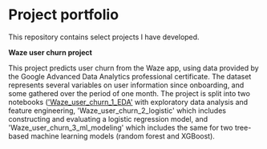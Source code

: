 # Project portfolio

This repository contains select projects I have developed.

**Waze user churn project**

This project predicts user churn from the Waze app, using data provided by the Google Advanced Data Analytics professional certificate. The dataset represents several variables on user information since onboarding, and some gathered over the period of one month. The project is split into two notebooks (['Waze_user_churn_1_EDA'](https://github.com/davkosc/project-portfolio/blob/main/Waze_user_churn_1_EDA.ipynb) with exploratory data analysis and feature engineering, 'Waze_user_churn_2_logistic' which includes constructing and evaluating a logistic regression model, and 'Waze_user_churn_3_ml_modeling' which includes the same for two tree-based machine learning models (random forest and XGBoost).
